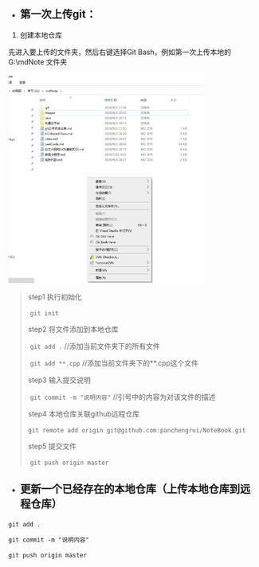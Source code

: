 * ## 第一次上传git：

1. 创建本地仓库

先进入要上传的文件夹，然后右键选择Git Bash，例如第一次上传本地的 G:\mdNote 文件夹

<img src="images/git上传本地仓库/image-20200903215041329.png" alt="image-20200903215041329" style="zoom:50%;" />

> step1	执行初始化
>
> ​		`git init`
>
> step2	将文件添加到本地仓库
>
> ​		`git add .`				//添加当前文件夹下的所有文件
>
> ​		`git add **.cpp`		//添加当前文件夹下的**.cpp这个文件	
>
> step3	输入提交说明
>
> ​		`git commit -m "说明内容"`          //引号中的内容为对该文件的描述
>
> step4	本地仓库关联github远程仓库
>
> ​		`git remote add origin git@github.com:panchengrui/NoteBook.git`
>
> step5	提交文件
>
> ​		`git push origin master`





* ## 更新一个已经存在的本地仓库（上传本地仓库到远程仓库）

`git add .`

`git commit -m "说明内容"`

`git push origin master`